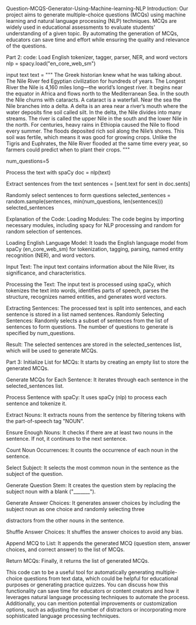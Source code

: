 Question-MCQS-Generator-Using-Machine-learning-NLP
Introduction:
Our project aims to generate multiple-choice questions (MCQs) using machine learning and natural language processing (NLP) techniques. MCQs are widely used in educational assessments to evaluate students' understanding of a given topic. By automating the generation of MCQs, educators can save time and effort while ensuring the quality and relevance of the questions.

Part 2:
code:
Load English tokenizer, tagger, parser, NER, and word vectors
nlp = spacy.load("en_core_web_sm")

input text
text = """ The Greek historian knew what he was talking about. The Nile River fed Egyptian civilization for hundreds of years. The Longest River the Nile is 4,160 miles long—the world’s longest river. It begins near the equator in Africa and flows north to the Mediterranean Sea. In the south the Nile churns with cataracts. A cataract is a waterfall. Near the sea the Nile branches into a delta. A delta is an area near a river’s mouth where the water deposits fine soil called silt. In the delta, the Nile divides into many streams. The river is called the upper Nile in the south and the lower Nile in the north. For centuries, heavy rains in Ethiopia caused the Nile to flood every summer. The floods deposited rich soil along the Nile’s shores. This soil was fertile, which means it was good for growing crops. Unlike the Tigris and Euphrates, the Nile River flooded at the same time every year, so farmers could predict when to plant their crops. """

num_questions=5

Process the text with spaCy
doc = nlp(text)

Extract sentences from the text
sentences = [sent.text for sent in doc.sents]

Randomly select sentences to form questions
selected_sentences = random.sample(sentences, min(num_questions, len(sentences))) selected_sentences

Explanation of the Code:
Loading Modules:
The code begins by importing necessary modules, including spacy for NLP processing and random for random selection of sentences.

Loading English Language Model:
It loads the English language model from spaCy (en_core_web_sm) for tokenization, tagging, parsing, named entity recognition (NER), and word vectors.

Input Text:
The input text contains information about the Nile River, its significance, and characteristics.

Processing the Text:
The input text is processed using spaCy, which tokenizes the text into words, identifies parts of speech, parses the structure, recognizes named entities, and generates word vectors.

Extracting Sentences:
The processed text is split into sentences, and each sentence is stored in a list named sentences. Randomly Selecting Sentences: Randomly selects a subset of sentences from the list of sentences to form questions. The number of questions to generate is specified by num_questions.

Result:
The selected sentences are stored in the selected_sentences list, which will be used to generate MCQs.

Part 3:
Initialize List for MCQs: It starts by creating an empty list to store the generated MCQs.

Generate MCQs for Each Sentence: It iterates through each sentence in the selected_sentences list.

Process Sentence with spaCy: It uses spaCy (nlp) to process each sentence and tokenize it.

Extract Nouns: It extracts nouns from the sentence by filtering tokens with the part-of-speech tag "NOUN".

Ensure Enough Nouns: It checks if there are at least two nouns in the sentence. If not, it continues to the next sentence.

Count Noun Occurrences: It counts the occurrence of each noun in the sentence.

Select Subject: It selects the most common noun in the sentence as the subject of the question.

Generate Question Stem: It creates the question stem by replacing the subject noun with a blank ("_______").

Generate Answer Choices: It generates answer choices by including the subject noun as one choice and randomly selecting three

distractors from the other nouns in the sentence.

Shuffle Answer Choices: It shuffles the answer choices to avoid any bias.

Append MCQ to List: It appends the generated MCQ (question stem, answer choices, and correct answer) to the list of MCQs.

Return MCQs: Finally, it returns the list of generated MCQs.

This code can to be a useful tool for automatically generating multiple-choice questions from text data, which could be helpful for educational purposes or generating practice quizzes. You can discuss how this functionality can save time for educators or content creators and how it leverages natural language processing techniques to automate the process. Additionally, you can mention potential improvements or customization options, such as adjusting the number of distractors or incorporating more sophisticated language processing techniques.
